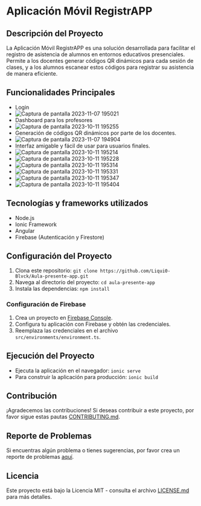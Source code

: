 # Aplicación Móvil RegistrAPP

## Descripción del Proyecto

La Aplicación Móvil RegistrAPP es una solución desarrollada para facilitar el registro de asistencia de alumnos en entornos educativos presenciales. Permite a los docentes generar códigos QR dinámicos para cada sesión de clases, y a los alumnos escanear estos códigos para registrar su asistencia de manera eficiente.

## Funcionalidades Principales
- Login
- ![Captura de pantalla 2023-11-07 195021](https://github.com/Liqui0-Blvck/aula-presente-app/assets/102757326/41a0015a-6bb2-48c0-87fe-d69f437456f8)
- Dashboard para los profesores
- ![Captura de pantalla 2023-10-11 195255](https://github.com/Liqui0-Blvck/aula-presente-app/assets/102757326/c7d104b2-04d4-4a5f-abfb-32bc4ec1e18f)
- Generación de códigos QR dinámicos por parte de los docentes.
- ![Captura de pantalla 2023-11-07 194904](https://github.com/Liqui0-Blvck/aula-presente-app/assets/102757326/c291b33a-a8a7-4aae-9109-cf5f1249ecd3)
- Interfaz amigable y fácil de usar para usuarios finales.
- ![Captura de pantalla 2023-10-11 195214](https://github.com/Liqui0-Blvck/aula-presente-app/assets/102757326/a8abea77-af3b-422e-bc92-c6b76eeaf7e5)
- ![Captura de pantalla 2023-10-11 195228](https://github.com/Liqui0-Blvck/aula-presente-app/assets/102757326/69549449-19ad-407f-a73b-0bf2e615f886)
- ![Captura de pantalla 2023-10-11 195314](https://github.com/Liqui0-Blvck/aula-presente-app/assets/102757326/185569cf-5041-4eaf-a741-17a328a35a87)
- ![Captura de pantalla 2023-10-11 195331](https://github.com/Liqui0-Blvck/aula-presente-app/assets/102757326/3d05d058-60bc-4d81-a409-4675f09e122f)
- ![Captura de pantalla 2023-10-11 195347](https://github.com/Liqui0-Blvck/aula-presente-app/assets/102757326/1f8f0969-f934-4fdb-bc42-02957e2b09ec)
- ![Captura de pantalla 2023-10-11 195404](https://github.com/Liqui0-Blvck/aula-presente-app/assets/102757326/ada1b52f-4fdd-4990-9de1-05d7ae5f2c87)



## Tecnologías y frameworks utilizados 

- Node.js
- Ionic Framework
- Angular
- Firebase (Autenticación y Firestore)

## Configuración del Proyecto

1. Clona este repositorio: `git clone https://github.com/Liqui0-Blvck/Aula-presente-app.git`
2. Navega al directorio del proyecto: `cd aula-presente-app`
3. Instala las dependencias: `npm install`

### Configuración de Firebase

1. Crea un proyecto en [Firebase Console](https://console.firebase.google.com/).
2. Configura tu aplicación con Firebase y obtén las credenciales.
3. Reemplaza las credenciales en el archivo `src/environments/environment.ts`.


## Ejecución del Proyecto

- Ejecuta la aplicación en el navegador: `ionic serve`
- Para construir la aplicación para producción: `ionic build`

## Contribución

¡Agradecemos las contribuciones! Si deseas contribuir a este proyecto, por favor sigue estas pautas [CONTRIBUTING.md](CONTRIBUTING.md).

## Reporte de Problemas

Si encuentras algún problema o tienes sugerencias, por favor crea un reporte de problemas [aquí](https://github.com/Liqui0-Blvck/aula-presente-app/issues).

## Licencia

Este proyecto está bajo la Licencia MIT - consulta el archivo [LICENSE.md](LICENSE.md) para más detalles.

